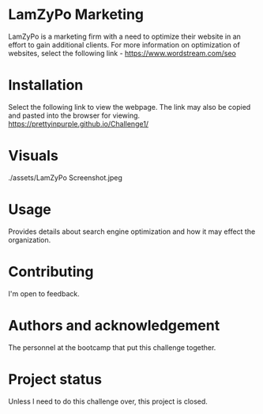 # LamZyPo Marketing
LamZyPo is a marketing firm with a need to optimize their website in an effort to gain additional clients.  For more information on optimization of websites, select the following link - https://www.wordstream.com/seo

# Installation
Select the following link to view the webpage.  The link may also be copied and pasted into the browser for viewing. https://prettyinpurple.github.io/Challenge1/

# Visuals
./assets/LamZyPo Screenshot.jpeg

# Usage
Provides details about search engine optimization and how it may effect the organization.

# Contributing
I'm open to feedback.

# Authors and acknowledgement
The personnel at the bootcamp that put this challenge together.

# Project status
Unless I need to do this challenge over, this project is closed.